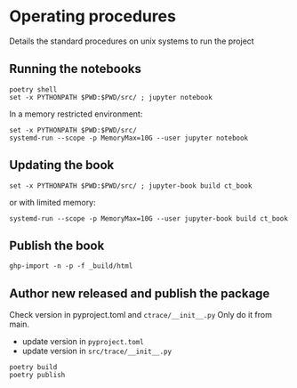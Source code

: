 # Operating procedures

Details the standard procedures on unix systems to run the project

## Running the notebooks

```fish
poetry shell
set -x PYTHONPATH $PWD:$PWD/src/ ; jupyter notebook
```

In a memory restricted environment:
```fish
set -x PYTHONPATH $PWD:$PWD/src/
systemd-run --scope -p MemoryMax=10G --user jupyter notebook
```

## Updating the book

```fish
set -x PYTHONPATH $PWD:$PWD/src/ ; jupyter-book build ct_book
```

or with limited memory:

```fish
systemd-run --scope -p MemoryMax=10G --user jupyter-book build ct_book
```

## Publish the book

```fish
ghp-import -n -p -f _build/html
```

## Author new released and publish the package

Check version in pyproject.toml and `ctrace/__init__.py`
Only do it from main.

- update version in `pyproject.toml`
- update version in `src/trace/__init__.py`

```
poetry build
poetry publish
```